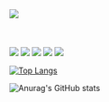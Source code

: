 <div aling="center">
<img src="https://capsule-render.vercel.app/api?type=waving&color=auto&height=200&section=header&text=Hi there, I'm YongGyu%20render&fontSize=90"/>
<br/><br/><br/><br/>
 
<!-- My Skill Area -->
<!-- Javascript -->
<img src="https://img.shields.io/badge/Javascript-F7DF1E?style=for-the-badge&logo=JavaScript&logoColor=black">
<!-- React -->
<img src="https://img.shields.io/badge/React-61DAFB?style=for-the-badge&logo=React&logoColor=white"/>
<!-- Java -->
<img src="https://img.shields.io/badge/JAVA-007396?style=flat&logo=Java&logoColor=white"/>
<!-- Spring -->
<img src="https://img.shields.io/badge/Spring-white?style=for-the-badge&logo=Spring&logoColor=61DAFB"/>
<!-- Spring boot -->
<img src="https://img.shields.io/badge/Spring Boot-white?style=for-the-badge&logo=Spring Boot&logoColor=6DB33F"/>


<!-- most language-->
[![Top Langs](https://github-readme-stats.vercel.app/api/top-langs/?username=sodra6&langs_count=8)](https://github.com/sodra6/github-readme-stats)

<!-- github status -->
![Anurag's GitHub stats](https://github-readme-stats.vercel.app/api?username=sodra6&show_icons=true&theme=radical)

  
</div>
